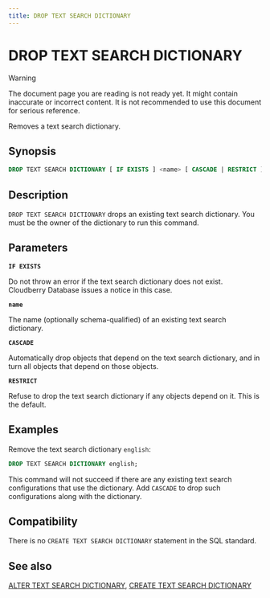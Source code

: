 ```yaml
---
title: DROP TEXT SEARCH DICTIONARY
---
```


# DROP TEXT SEARCH DICTIONARY

> [!WARNING]
> The document page you are reading is not ready yet. It might contain inaccurate or incorrect content. It is not recommended to use this document for serious reference.

Removes a text search dictionary.

## Synopsis

```sql
DROP TEXT SEARCH DICTIONARY [ IF EXISTS ] <name> [ CASCADE | RESTRICT ]
```

## Description

`DROP TEXT SEARCH DICTIONARY` drops an existing text search dictionary. You must be the owner of the dictionary to run this command.

## Parameters

**`IF EXISTS`**

Do not throw an error if the text search dictionary does not exist. Cloudberry Database issues a notice in this case.

**`name`**

The name (optionally schema-qualified) of an existing text search dictionary.

**`CASCADE`**

Automatically drop objects that depend on the text search dictionary, and in turn all objects that depend on those objects.

**`RESTRICT`**

Refuse to drop the text search dictionary if any objects depend on it. This is the default.

## Examples

Remove the text search dictionary `english`:

```sql
DROP TEXT SEARCH DICTIONARY english;
```

This command will not succeed if there are any existing text search configurations that use the dictionary. Add `CASCADE` to drop such configurations along with the dictionary.

## Compatibility

There is no `CREATE TEXT SEARCH DICTIONARY` statement in the SQL standard.

## See also

[ALTER TEXT SEARCH DICTIONARY](/docs/sql-stmts/sql-stmt-alter-text-search-dictionary.md), [CREATE TEXT SEARCH DICTIONARY](/docs/sql-stmts/sql-stmt-create-text-search-dictionary.md)
